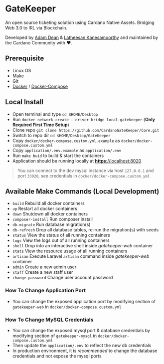 # GateKeeper
An open source ticketing solution using Cardano Native Assets. Bridging Web 3.0 to IRL via Blockchain.

Developed by [Adam Dean](https://twitter.com/adamKDean) & [Latheesan Kanesamoorthy](https://twitter.com/LatheesanK) and maintained by the Cardano Community with ❤.

## Prerequisite
- Linux OS
- Make
- Git
- [Docker](https://docs.docker.com/desktop/install/linux-install/) / [Docker-Compose](https://docs.docker.com/compose/install/linux/)

## Local Install
- Open terminal and type `cd $HOME/Desktop`
- Run `docker network create --driver bridge local-gatekeeper` (**Only Required First Time Setup**)
- Clone repo `git clone https://github.com/CardanoGateKeeper/Core.git`
- Switch to repo dir `cd $HOME/Desktop/GateKeeper`
- Copy `docker/docker-compose.custom.yml.example` as `docker/docker-compose.custom.yml`
- Copy `application/.env.example` as `application/.env`
- Run `make buid` to build & start the containers
- Application should be running locally at [**https**://localhost:8020](https://localhost:8020)

> You can connect to the dev mysql instance via host `127.0.0.1` and port `33020`, see credentials in `docker/docker-compose.custom.yml`

## Available Make Commands (Local Development)
* `build` Rebuild all docker containers
* `up` Restart all docker containers
* `down` Shutdown all docker containers
* `composer-install` Run composer install
* `db-migrate` Run database migration(s)
* `db-refresh` Drop all database tables, re-run the migration(s) with seeds
* `status` View the status of all running containers
* `logs` View the logs out of all running containers
* `shell` Drop into an interactive shell inside _gatekeeper-web_ container
* `stats` View the resource usage of all running containers
* `artisan` Execute Laravel `artisan` command inside _gatekeeper-web_ container
* `admin` Create a new admin user
* `staff` Create a new staff user
* `change-password` Change user account password 

### How To Change Application Port
* You can change the exposed application port by modifying section of `gatekeeper-web` in `docker/docker-compose.custom.yml`

### How To Change MySQL Credentials
* You can change the exposed mysql port & database credentials by modifying section of `gatekeeper-mysql` in `docker/docker-compose.custom.yml`
* Then update the `application/.env` to reflect the new db credentials
* In production environment, it is _recommended_ to change the database credentials and not expose the mysql ports
